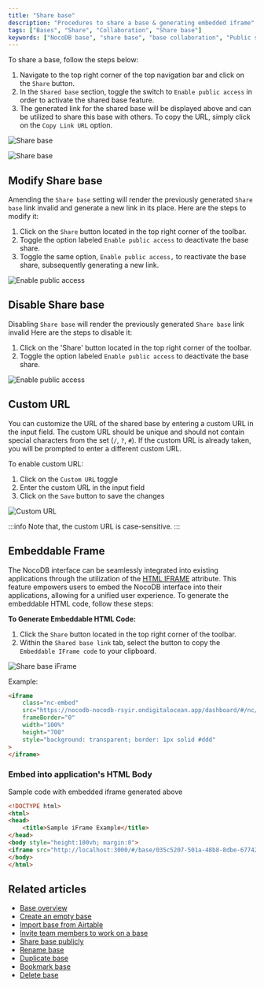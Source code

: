 ```yaml
---
title: "Share base"
description: "Procedures to share a base & generating embedded iframe"
tags: ["Bases", "Share", "Collaboration", "Share base"]
keywords: ["NocoDB base", "share base", "base collaboration", "Public share"]
---
```


To share a base, follow the steps below:
1. Navigate to the top right corner of the top navigation bar and click on the `Share` button.
2. In the `Shared base` section, toggle the switch to `Enable public access` in order to activate the shared base feature.
3. The generated link for the shared base will be displayed above and can be utilized to share this base with others. To copy the URL, simply click on the `Copy Link URL` option.
  
![Share base](/img/v2/base/share-base-1.png)

![Share base](/img/v2/base/share-base-2.png)


## Modify Share base
Amending the `Share base` setting will render the previously generated `Share base` link invalid and generate a new link in its place.
Here are the steps to modify it:
1. Click on the `Share` button located in the top right corner of the toolbar.
2. Toggle the option labeled `Enable public access` to deactivate the base share.
3. Toggle the same option, `Enable public access,` to reactivate the base share, subsequently generating a new link.

![Enable public access](/img/v2/base/share-base-enable-public-access.png)

## Disable Share base
Disabling `Share base` will render the previously generated `Share base` link invalid
Here are the steps to disable it:
1. Click on the 'Share' button located in the top right corner of the toolbar.
2. Toggle the option labeled `Enable public access` to deactivate the base share.

![Enable public access](/img/v2/base/share-base-enable-public-access.png)

## Custom URL
You can customize the URL of the shared base by entering a custom URL in the input field. The custom URL should be unique and should not contain special characters from the set (`/`, `?`, `#`). If the custom URL is already taken, you will be prompted to enter a different custom URL.

To enable custom URL:
1. Click on the `Custom URL` toggle
2. Enter the custom URL in the input field
3. Click on the `Save` button to save the changes

![Custom URL](/img/v2/base/customURL.png)

:::info
Note that, the custom URL is case-sensitive.
:::

<!--
## Share base Access Permissions
The "Shared base" can be configured in two modes:

1. **Viewer** - Users with the provided link will have **read-only** access to the base data.
2. **Editor** - Users with the provided link will have **read and write** access to the base data.

Toggle `Enable Editor Access` button to configure permissions as desired
![Share base edit access](/img/v2/base/share-base-edit-access.png)


-->
## Embeddable Frame

The NocoDB interface can be seamlessly integrated into existing applications through the utilization of the [HTML IFRAME](https://developer.mozilla.org/en-US/docs/Web/HTML/Element/iframe) attribute. This feature empowers users to embed the NocoDB interface into their applications, allowing for a unified user experience. To generate the embeddable HTML code, follow these steps:

**To Generate Embeddable HTML Code:**
1. Click the `Share` button located in the top right corner of the toolbar.
2. Within the `Shared base link` tab, select the button to copy the `Embeddable IFrame code` to your clipboard.

![Share base iFrame](/img/v2/base/share-base-iframe.png)

Example:

```html
<iframe
    class="nc-embed"
    src="https://nocodb-nocodb-rsyir.ondigitalocean.app/dashboard/#/nc/base/e3bba9df-4fc1-4d11-b7ce-41c4a3ad6810?embed"
    frameBorder="0"
    width="100%"
    height="700"
    style="background: transparent; border: 1px solid #ddd"
>
</iframe>
```

### Embed into application's HTML Body

Sample code with embedded iframe generated above

```html
<!DOCTYPE html>
<html>
<head>
    <title>Sample iFrame Example</title>
</head>
<body style="height:100vh; margin:0">
<iframe src="http://localhost:3000/#/base/035c5207-501a-48b8-8dbe-67742b78323e" width="100%" height="100%" style="border: none;"></iframe>
</body>
</html>
```

## Related articles
- [Base overview](/bases/base-overview)
- [Create an empty base](/bases/create-base)
- [Import base from Airtable](/bases/import-base-from-airtable)
- [Invite team members to work on a base](/bases/base-collaboration)
- [Share base publicly](/bases/share-base)
- [Rename base](/bases/actions-on-base#rename-base)
- [Duplicate base](/bases/actions-on-base#duplicate-base)
- [Bookmark base](/bases/actions-on-base#star-base)
- [Delete base](/bases/actions-on-base#delete-base)
